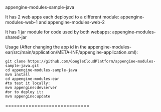 appengine-modules-sample-java

It has 2 web apps each deployed to a different module: appengine-modules-web-1 and appengine-modules-web-2

It has 1 jar module for code used by both webapps: appengine-modules-shared-jar

Usage (After changing the app id in the appengine-modules-ear/src/main/application/META-INF/appengine-application.xml):

    git clone https://github.com/GoogleCloudPlatform/appengine-modules-sample-java.git
    cd appengine-modules-sample-java
    mvn install
    cd appengine-modules-ear
    #to test it locally:
    mvn appengine:devserver
    #or to deploy it:
    mvn appengine:update

=============================

